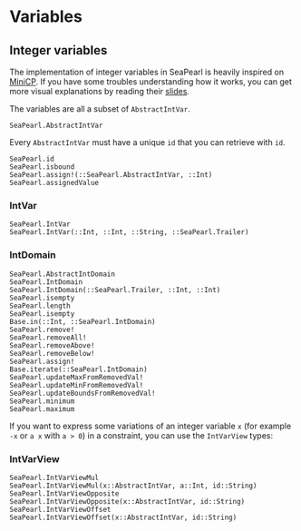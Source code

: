 # Variables

## Integer variables

The implementation of integer variables in SeaPearl is heavily inspired on [MiniCP](https://minicp.readthedocs.io/en/latest/learning_minicp/part_2.html). If you have some troubles understanding how it works, you can get more visual explanations by reading their [slides](https://inginious.org/course/minicp/domains).

The variables are all a subset of `AbstractIntVar`.
```@docs
SeaPearl.AbstractIntVar
```

Every `AbstractIntVar` must have a unique `id` that you can retrieve with `id`.
```@docs
SeaPearl.id
SeaPearl.isbound
SeaPearl.assign!(::SeaPearl.AbstractIntVar, ::Int)
SeaPearl.assignedValue
```

### IntVar

```@docs
SeaPearl.IntVar
SeaPearl.IntVar(::Int, ::Int, ::String, ::SeaPearl.Trailer)
```

### IntDomain

```@docs
SeaPearl.AbstractIntDomain
SeaPearl.IntDomain
SeaPearl.IntDomain(::SeaPearl.Trailer, ::Int, ::Int)
SeaPearl.isempty
SeaPearl.length
SeaPearl.isempty
Base.in(::Int, ::SeaPearl.IntDomain)
SeaPearl.remove!
SeaPearl.removeAll!
SeaPearl.removeAbove!
SeaPearl.removeBelow!
SeaPearl.assign!
Base.iterate(::SeaPearl.IntDomain)
SeaPearl.updateMaxFromRemovedVal!
SeaPearl.updateMinFromRemovedVal!
SeaPearl.updateBoundsFromRemovedVal!
SeaPearl.minimum
SeaPearl.maximum
```

If you want to express some variations of an integer variable ``x`` (for example ``-x`` or ``a x`` with ``a > 0``) in a constraint, you can use the `IntVarView` types:

### IntVarView

```@docs
SeaPearl.IntVarViewMul
SeaPearl.IntVarViewMul(x::AbstractIntVar, a::Int, id::String)
SeaPearl.IntVarViewOpposite
SeaPearl.IntVarViewOpposite(x::AbstractIntVar, id::String)
SeaPearl.IntVarViewOffset
SeaPearl.IntVarViewOffset(x::AbstractIntVar, id::String)
```